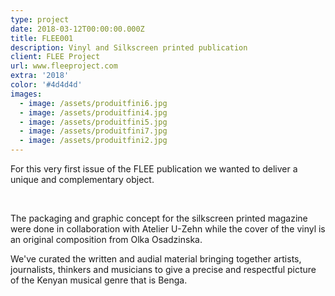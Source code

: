 ```yaml
---
type: project
date: 2018-03-12T00:00:00.000Z
title: FLEE001
description: Vinyl and Silkscreen printed publication
client: FLEE Project
url: www.fleeproject.com
extra: '2018'
color: '#4d4d4d'
images:
  - image: /assets/produitfini6.jpg
  - image: /assets/produitfini4.jpg
  - image: /assets/produitfini5.jpg
  - image: /assets/produitfini7.jpg
  - image: /assets/produitfini2.jpg
---
```


For this very first issue of the FLEE publication we wanted to deliver a unique and complementary object.

</br>

The packaging and graphic concept for the silkscreen printed magazine were done in collaboration with Atelier U-Zehn while the cover of the vinyl is an original composition from Olka Osadzinska.

We've curated the written and audial material bringing together artists, journalists, thinkers and musicians to give a precise and respectful picture of the Kenyan musical genre that is Benga.
